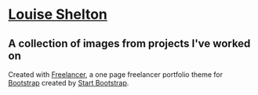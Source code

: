 # [Louise Shelton](http://startbootstrap.com/)

## A collection of images from projects I've worked on


Created with [Freelancer](http://startbootstrap.com/template-overviews/freelancer/), a one page freelancer portfolio theme for [Bootstrap](http://getbootstrap.com/) created by [Start Bootstrap](http://startbootstrap.com/).
